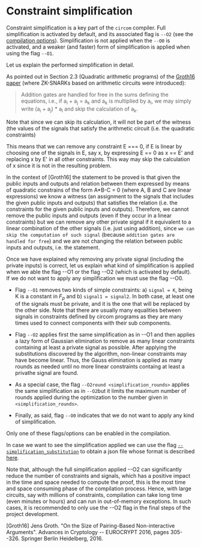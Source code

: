 # Constraint simplification

Constraint simplification is a key part of the `circom` compiler. Full simplification is activated by default, and its associated flag is `--O2` (see the [compilation options](../../compilation-options.md)). Simplification is not applied when the  `--O0` is activated, and a weaker (and faster) form of simplification is applied when using the flag `--O1`.

Let us explain the performed simplification in detail.

As pointed out in Section 2.3 (Quadratic arithmetic programs) of the [Groth16 paper](https://eprint.iacr.org/2016/260) (where ZK-SNARKs based on arithmetic circuits were introduced): 

> Addition gates are handled for free in the sums defining the equations, i.e., if a<sub>i</sub> + a<sub>j</sub> = a<sub>k</sub> and a<sub>k</sub> is multiplied by a<sub>l</sub>, we may simply write (a<sub>i</sub> + a<sub>j</sub>) * a<sub>l</sub> and skip the calculation of a<sub>k</sub>.

Note that since we can skip its calculation, it will not be part of the witness (the values of the signals that satisfy the arithmetic circuit (i.e. the quadratic constraints)

This means that we can remove any constraint E === 0, if E is linear by choosing one of the signals in E, say x,  by  expressing E == 0 as x == E' and replacing x by E' in all other constraints. This way may skip the calculation of x since it is not in the resulting problem.

In the context of [Groth16] the statement to be proved is that given the public inputs and outputs and relation between them expressed by means of quadratic constrains of the form A*B-C = 0 (where A, B and C are linear expressions) we know a witness (an assignment to the signals that includes the given public inputs and outputs)  that satisfies the relation (i.e. the constraints for the given public inputs and outputs). Therefore, we cannot remove the public inputs and outputs (even if they occur in a linear constraints) but we can remove any other private signal if it equivalent to a linear combination of the other signals (i.e. just using addition), since `we can skip the computation of such signal` (because `addition gates are handled for free`) and we are not changing the relation between public inputs and outputs, i.e. the statement.

Once we have explained why removing any private signal (including the private inputs) is correct, let us explain what kind of simplification is applied when we able the flag --O1  or the flag --O2 (which is activated by default). If we do not want to apply any simplification we must use the flag --O0.

* Flag ```--O1``` removes two kinds of simple constraints: a) ```signal = K```, being K is a constant in $F_p$ and b) ```signal1 = signal2```. In both case, at least one of the signals must be private, and it is the one that will be replaced by the other side. Note that there are usually many equalities between signals in constraints defined by circom programs as they are many times used to connect components with their sub components.
  
* Flag ```--O2``` applies first the same simplification as in --O1 and then applies a lazy form of Gaussian elimination to remove as many linear constraints containing at least a private signal  as possible. After applying the substitutions discovered by the algorithm, non-linear constraints may have become linear. Thus, the Gauss elimination is applied as many rounds as needed until no more linear constraints containg at least a privathe signal are found.

* As a special case, the flag ```--O2round <simplification_rounds>``` applies the same simplification as in ```--O2```but it limits the maximum number of rounds applied during the optimization to the number given in ```<simplification_rounds>```.

* Finally, as said, flag ```--O0``` indicates that we do not want to apply any kind of simplification.
  
Only one of these flags/options can be enabled in the compilation.

In case we want to see the simplification applied we can use the flag [```--simplification_substitution```](../../compilation-options.md) to obtain a json file whose format is described [here](../formats/simplification-json.md).

Note that, although the full simplification applied --O2 can significantly reduce the number of constraints and signals, which has a positive impact in the time and space needed to compute the proof, this is the most time and space consuming phase of the compilation process. Hence, with large circuits, say with millions of constraints, compilation can take long time (even minutes or hours) and can run in out-of-memory exceptions. In such cases, it is recommended to only use the --O2 flag in the final steps of the project development.

[Groth16] Jens Groth. "On the Size of Pairing-Based Non-interactive Arguments". Advances in Cryptology -- EUROCRYPT 2016, pages 305--326. Springer Berlin Heidelberg, 2016.
